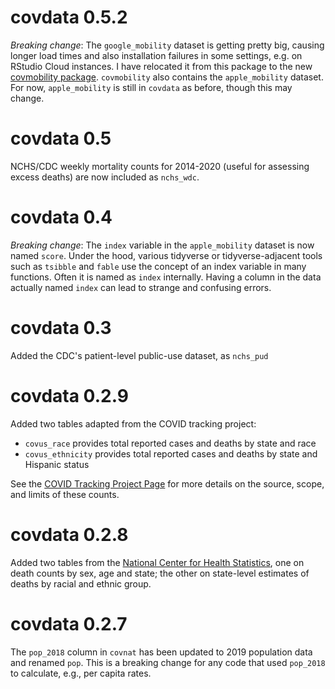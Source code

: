 # covdata 0.5.2

*Breaking change*: The `google_mobility` dataset is getting pretty big, causing longer load times and also installation failures in some settings, e.g. on RStudio Cloud instances. I have relocated it from this package to the new [covmobility package](https://kjhealy.github.io/covmobility). `covmobility` also contains the `apple_mobility` dataset. For now, `apple_mobility` is still in `covdata` as before, though this may change.

# covdata 0.5

NCHS/CDC weekly mortality counts for 2014-2020 (useful for assessing excess deaths) are now included as `nchs_wdc`.

# covdata 0.4

*Breaking change*: The `index` variable in the `apple_mobility` dataset is now named `score`. Under the hood, various tidyverse or tidyverse-adjacent tools such as `tsibble` and `fable` use the concept of an index variable in many functions. Often it is named as `index` internally. Having a column in the data actually named `index` can lead to strange and confusing errors.

# covdata 0.3

Added the CDC's patient-level public-use dataset, as `nchs_pud`

# covdata 0.2.9

Added two tables adapted from the COVID tracking project:  
- `covus_race` provides total reported cases and deaths by state and race
- `covus_ethnicity` provides total reported cases and deaths by state and Hispanic status

See the [COVID Tracking Project Page](https://covidtracking.com/race/about) for more details on the source, scope, and limits of these counts.

# covdata 0.2.8

Added two tables from the [National Center for Health Statistics](https://www.cdc.gov/nchs/), one on death counts by sex, age and state; the other on state-level estimates of deaths by racial and ethnic group.

# covdata 0.2.7

The `pop_2018` column in `covnat` has been updated to 2019 population data and renamed `pop`. This is a breaking change for any code that used `pop_2018` to calculate, e.g., per capita rates. 
